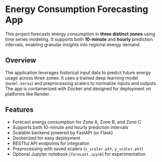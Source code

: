 #  Energy Consumption Forecasting App
This project forecasts energy consumption in **three distinct zones** using time series modeling. It supports both **10-minute** and **hourly** prediction intervals, enabling granular insights into regional energy demand.
##  Overview
The application leverages historical input data to predict future energy usage across three zones. It uses a trained deep learning model (`model.keras`) and preprocessing scalers to normalize inputs and outputs. The app is containerized with Docker and designed for deployment on platforms like Render.
##  Features

- Forecast energy consumption for Zone A, Zone B, and Zone C
- Supports both 10-minute and hourly prediction intervals
- Scalable backend powered by FastAPI (or Flask)
- Dockerized for easy deployment
- RESTful API endpoints for integration
- Preprocessing with saved scalers (`x_scaler.pkt`, `y_scaler.pkt`)
- Optional Jupyter notebook (`forecast.ipynb`) for experimentation

